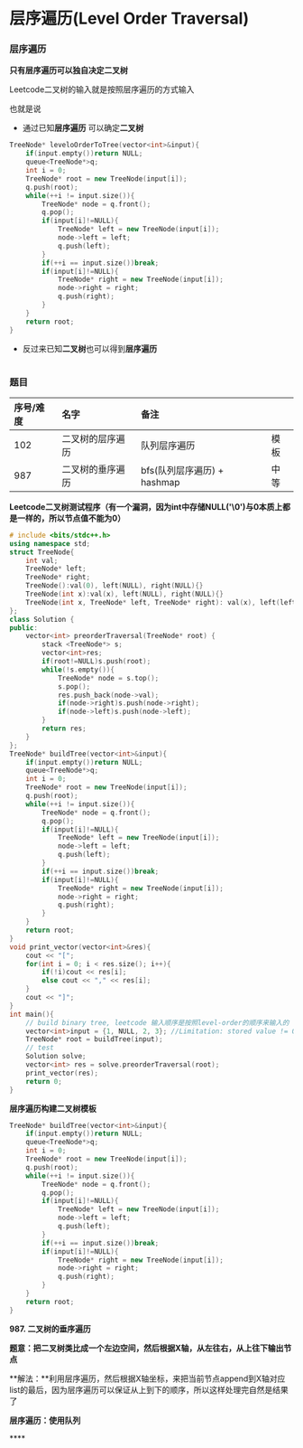# 层序遍历\(Level Order Traversal\)

### **层序遍历**

**只有层序遍历可以独自决定二叉树**

Leetcode二叉树的输入就是按照层序遍历的方式输入

也就是说

* 通过已知**层序遍历** 可以确定**二叉树**

```cpp
TreeNode* leveloOrderToTree(vector<int>&input){
    if(input.empty())return NULL;
    queue<TreeNode*>q;
    int i = 0;
    TreeNode* root = new TreeNode(input[i]);
    q.push(root);
    while(++i != input.size()){
        TreeNode* node = q.front();
        q.pop();
        if(input[i]!=NULL){
            TreeNode* left = new TreeNode(input[i]);
            node->left = left;
            q.push(left);
        }
        if(++i == input.size())break;
        if(input[i]!=NULL){
            TreeNode* right = new TreeNode(input[i]);
            node->right = right;
            q.push(right);
        }
    }
    return root;
}
```

* 反过来已知**二叉树**也可以得到**层序遍历**

```cpp

```

### 题目

| 序号/难度 | 名字 | 备注 |  |
| :--- | :--- | :--- | :--- |
| 102 | 二叉树的层序遍历 | 队列层序遍历 | 模板 |
| 987 | 二叉树的垂序遍历 | bfs\(队列层序遍历\) + hashmap | 中等 |

**Leetcode二叉树测试程序（有一个漏洞，因为int中存储NULL\('\0'\)与0本质上都是一样的，所以节点值不能为0）**

```cpp
# include <bits/stdc++.h>
using namespace std;
struct TreeNode{
    int val;
    TreeNode* left;
    TreeNode* right;
    TreeNode():val(0), left(NULL), right(NULL){}
    TreeNode(int x):val(x), left(NULL), right(NULL){}
    TreeNode(int x, TreeNode* left, TreeNode* right): val(x), left(left), right(right){}
};
class Solution {
public:
    vector<int> preorderTraversal(TreeNode* root) {
        stack <TreeNode*> s;
        vector<int>res;
        if(root!=NULL)s.push(root);
        while(!s.empty()){
            TreeNode* node = s.top();
            s.pop();
            res.push_back(node->val);
            if(node->right)s.push(node->right);
            if(node->left)s.push(node->left);
        }
        return res;
    }
};
TreeNode* buildTree(vector<int>&input){
    if(input.empty())return NULL;
    queue<TreeNode*>q;
    int i = 0;
    TreeNode* root = new TreeNode(input[i]);
    q.push(root);
    while(++i != input.size()){
        TreeNode* node = q.front();
        q.pop();
        if(input[i]!=NULL){
            TreeNode* left = new TreeNode(input[i]);
            node->left = left;
            q.push(left);
        }
        if(++i == input.size())break;
        if(input[i]!=NULL){
            TreeNode* right = new TreeNode(input[i]);
            node->right = right;
            q.push(right);
        }
    }
    return root;
}
void print_vector(vector<int>&res){
    cout << "[";
    for(int i = 0; i < res.size(); i++){
        if(!i)cout << res[i];
        else cout << "," << res[i];
    }
    cout << "]";
}
int main(){
    // build binary tree, leetcode 输入顺序是按照level-order的顺序来输入的
    vector<int>input = {1, NULL, 2, 3}; //Limitation: stored value != 0, 0 is as NULL
    TreeNode* root = buildTree(input);
    // test
    Solution solve;
    vector<int> res = solve.preorderTraversal(root);
    print_vector(res);
    return 0;
}
```

**层序遍历构建二叉树模板**

```cpp
TreeNode* buildTree(vector<int>&input){
    if(input.empty())return NULL;
    queue<TreeNode*>q;
    int i = 0;
    TreeNode* root = new TreeNode(input[i]);
    q.push(root);
    while(++i != input.size()){
        TreeNode* node = q.front();
        q.pop();
        if(input[i]!=NULL){
            TreeNode* left = new TreeNode(input[i]);
            node->left = left;
            q.push(left);
        }
        if(++i == input.size())break;
        if(input[i]!=NULL){
            TreeNode* right = new TreeNode(input[i]);
            node->right = right;
            q.push(right);
        }
    }
    return root;
}
```

**987. 二叉树的垂序遍历**

**题意：把二叉树类比成一个左边空间，然后根据X轴，从左往右，从上往下输出节点**

**解法：**利用层序遍历，然后根据X轴坐标，来把当前节点append到X轴对应list的最后，因为层序遍历可以保证从上到下的顺序，所以这样处理完自然是结果了

**层序遍历：使用队列**

\*\*\*\*

